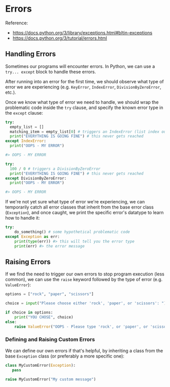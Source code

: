 # Errors

Reference:

  + https://docs.python.org/3/library/exceptions.html#bltin-exceptions
  + https://docs.python.org/3/tutorial/errors.html

## Handling Errors

Sometimes our programs will encounter errors. In Python, we can use a `try... except` block to handle these errors.

After running into an error for the first time, we should observe what type of error we are experiencing (e.g. `KeyError`, `IndexError`, `DivisionByZeroError`, etc.).

Once we know what type of error we need to handle, we should wrap the problematic code inside the `try` clause, and specify the known error type in the `except` clause:

```python
try:
  empty_list = []
  matching_item = empty_list[0] # triggers an IndexError (list index out of range)
  print("EVERYTHING IS GOING FINE") # this never gets reached
except IndexError:
  print("OOPS - MY ERROR")

#> OOPS - MY ERROR
```

```python
try:
  100 / 0 # triggers a DivisionByZeroError
  print("EVERYTHING IS GOING FINE") # this never gets reached
except DivisionByZeroError:
  print("OOPS - MY ERROR")

#> OOPS - MY ERROR
```

If we're not yet sure what type of error we're experiencing, we can temporarily catch all error classes that inherit from the base error class (`Exception`), and once caught, we print the specific error's datatype to learn how to handle it:

```python
try:
    do_something() # some hypothetical problematic code
except Exception as err:
    print(type(err)) #> this will tell you the error type
    print(err) #> the error message
```





## Raising Errors

If we find the need to trigger our own errors to stop program execution (less common), we can use the `raise` keyword followed by the type of error (e.g. `ValueError`):

```python
options = ["rock", "paper", "scissors"]

choice = input("Please choose either 'rock', 'paper', or 'scissors': ")

if choice in options:
    print("YOU CHOSE", choice)
else:
    raise ValueError("OOPS - Please type 'rock', or 'paper', or 'scissors'.")
```

### Defining and Raising Custom Errors

We can define our own errors if that's helpful, by inheriting a class from the base `Exception` class (or preferably a more specific one):

```py
class MyCustomError(Exception):
   pass

raise MyCustomError("My custom message")
```

